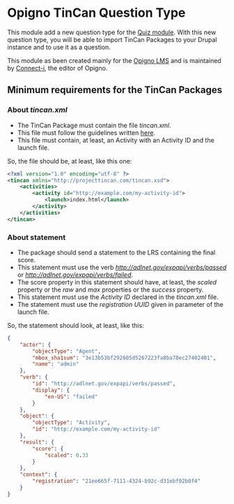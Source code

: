 # Opigno TinCan Question Type

This module add a new question type for the [Quiz module](https://www.drupal.org/project/quiz).
With this new question type, you will be able to import TinCan Packages to your Drupal instance and to use it as a
question.

This module as been created mainly for the [Opigno LMS](https://www.drupal.org/project/opigno_lms) and is maintained by
[Connect-i](https://www.drupal.org/node/1773678), the editor of Opigno.



## Minimum requirements for the TinCan Packages

### About *tincan.xml*
- The TinCan Package must contain the file *tincan.xml*.
- This file must follow the guidelines written [here](https://github.com/RusticiSoftware/launch/blob/master/lms_lrs.md).
- This file must contain, at least, an Activity with an Activity ID and the launch file.

So, the file should be, at least, like this one:
```xml
<?xml version="1.0" encoding="utf-8" ?>
<tincan xmlns="http://projecttincan.com/tincan.xsd">
    <activities>
        <activity id="http://example.com/my-activity-id">
            <launch>index.html</launch>
        </activity>
    </activities>
</tincan>
```

### About statement
- The package should send a statement to the LRS containing the final score.
- This statement must use the verb *http://adlnet.gov/expapi/verbs/passed* or *http://adlnet.gov/expapi/verbs/failed*.
- The score property in this statement should have, at least, the *scaled* property or the *raw* and *max* properties or
   the *success* property.
- This statement must use the *Activity ID* declared in the *tincan.xml* file.
- The statement must use the *registration UUID* given in parameter of the launch file.

So, the statement should look, at least, like this:
```json
{
    "actor": {
        "objectType": "Agent",
        "mbox_sha1sum": "3e13b53bf292605d5267223fa8ba78ec27402401",
        "name": "admin"
    },
    "verb": {
        "id": "http://adlnet.gov/expapi/verbs/passed",
        "display": {
            "en-US": "failed"
        }
    },
    "object": {
        "objectType": "Activity",
        "id": "http://example.com/my-activity-id"
    },
    "result": {
        "score": {
            "scaled": 0.33
        }
    },
    "context": {
        "registration": "21ee665f-7111-4324-b92c-d31ebf02b0f4"
    }
}
```
